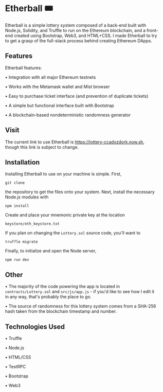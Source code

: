# Etherball 🎟
Etherball is a simple lottery system composed of a back-end built with Node.js, Solidity, and Truffle to run on the Ethereum blockchain, and a front-end created using Bootstrap, Web3, and HTML+CSS. I made Etherball to try to get a grasp of the full-stack process behind creating Ethereum DApps.

## Features
Etherball features:  

 • Integration with all major Ethereum testnets  

 • Works with the Metamask wallet and Mist browser  

 • Easy to purchase ticket interface (and prevention of duplicate tickets)  

 • A simple but functional interface built with Bootstrap  

 • A blockchain-based nondeterministic randomness generator

## Visit
The current link to use Etherball is https://lottery-ccadyzdork.now.sh, though this link is subject to change.

## Installation
Installing Etherball to use on your machine is simple. First,  

`git clone`  

the repository to get the files onto your system. Next, install the necessary Node.js modules with  

`npm install`  

Create and place your mnemonic private key at the location  

`keystore/eth_keystore.txt`  

If you plan on changing the `Lottery.sol` source code, you'll want to  

`truffle migrate`  

Finally, to initialize and open the Node server,  

`npm run dev`

## Other
 • The majority of the code powering the app is located in `contracts/Lottery.sol` and `src/js/app.js` - if you'd like to see how I edit it in any way, that's probably the place to go.

 • The source of randomness for this lottery system comes from a SHA-256 hash taken from the blockchain timestamp and number.

## Technologies Used
 • Truffle  

 • Node.js  

 • HTML/CSS  

 • TestRPC  

 • Bootstrap  

 • Web3
